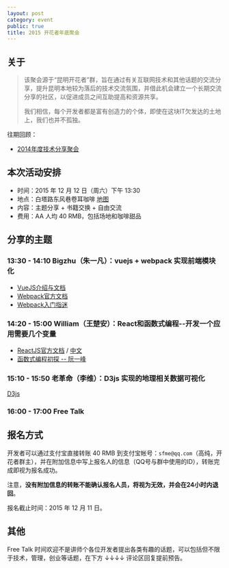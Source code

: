 ```yaml
---
layout: post
category: event
public: true
title: 2015 开花者年底聚会
---
```


关于
----------

> 该聚会源于“昆明开花者”群，旨在通过有关互联网技术和其他话题的交流分享，提升昆明本地较为落后的技术交流氛围，并借此机会建立一个长期交流分享的社区，以促进成员之间互助提高和资源共享。
> 
> 我们相信，每个开发者都是富有创造力的个体，即使在这块IT欠发达的土地上，我们也并不孤独。

往期回顾：

* [2014年度技术分享聚会](http://yncoder.github.io/event/2014-tech-share/)

本次活动安排
----------

* 时间：2015 年 12 月 12 日（周六）下午 13:30
* 地点：白塔路东风巷卷耳咖啡 [地图](http://j.map.baidu.com/bRAr7)
* 内容：主题分享 + 书籍交换 + 自由交流
* 费用：AA 人均 40 RMB，包括场地和咖啡甜品

分享的主题
----------

### 13:30 - 14:10 Bigzhu（朱一凡）：vuejs + webpack 实现前端模块化

* [VueJS介绍与文档](http://cn.vuejs.org/)
* [Webpack官方文档](https://webpack.github.io/docs/)
* [Webpack入门指迷](http://segmentfault.com/a/1190000002551952)

### 14:20 - 15:00 William（王楚安）：React和函数式编程--开发一个应用需要几个变量

* [ReactJS官方文档](https://facebook.github.io/react/docs/getting-started.html)
/ [中文](http://reactjs.cn/react/docs/getting-started.html)
* [函数式编程初探 -- 阮一峰](http://www.ruanyifeng.com/blog/2012/04/functional_programming.html)

### 15:10 - 15:50 老革命（李维）：D3js 实现的地理相关数据可视化 ####

[D3js](http://d3js.org/)

### 16:00 - 17:00 Free Talk

报名方式
----------

开发者可以通过支付宝直接转账 40 RMB 到支付宝帐号：`sfme@qq.com`（高纯，开花者群主），并在附加信息中写上报名人的信息（QQ号与群中使用的ID），转账完成即视为报名成功。

注意，**没有附加信息的转账不能确认报名人员，将视为无效，并会在24小时内退回**。

报名截止时间：2015 年 12 月 11 日。

其他
----------

Free Talk 时间欢迎不是讲师个各位开发者提出各类有趣的话题，可以包括但不限于技术，管理，创业等话题，在下方 ↓↓↓↓ 评论区回复提前预告。
